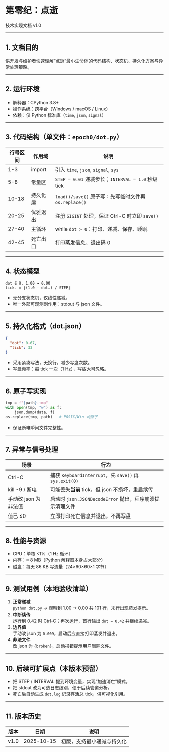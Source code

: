 # 第零纪：点逝

技术实现文档 v1.0

---

## 1. 文档目的

供开发与维护者快速理解“点逝”最小生命体的代码结构、状态机、持久化方案与异常处理策略。

---

## 2. 运行环境

- 解释器：CPython 3.8+
- 操作系统：跨平台（Windows / macOS / Linux）
- 依赖：仅 Python 标准库（`time`, `json`, `signal`）

---

## 3. 代码结构（单文件：`epoch0/dot.py`）

| 行号区间 | 作用域   | 说明                                                  |
| -------- | -------- | ----------------------------------------------------- |
| 1-3      | import   | 引入 `time`, `json`, `signal`, `sys`                  |
| 5-8      | 常量区   | `STEP = 0.01` 递减步长；`INTERVAL = 1.0` 秒级 tick    |
| 10-18    | 持久化层 | `load()/save()` 原子写：先写临时文件再 `os.replace()` |
| 20-25    | 优雅退出 | 注册 `SIGINT` 处理，保证 Ctrl-C 时立即 `save()`       |
| 27-40    | 主循环   | while `dot > 0`：打印、递减、保存、睡眠               |
| 42-45    | 死亡出口 | 打印蒸发信息，退出码 0                                |

---

## 4. 状态模型

```
dot ∈ ℝ, 1.00 → 0.00
tickₙ = ⌊(1.0 - dotₙ) / STEP⌋
```

- 无分支状态机，仅线性递减。
- 唯一外部可观测副作用：stdout 与 json 文件。

---

## 5. 持久化格式（dot.json）

```json
{
  "dot": 0.67,
  "tick": 33
}
```

- 采用紧凑写法，无换行，减少写盘次数。
- 写盘频率：每 tick 一次（1 Hz），写放大可忽略。

---

## 6. 原子写实现

```python
tmp = f"{path}.tmp"
with open(tmp, "w") as f:
    json.dump(data, f)
os.replace(tmp, path)   # POSIX/Win 均原子
```

- 保证断电瞬间文件完整性。

---

## 7. 异常与信号处理

| 场景                 | 行为                                                     |
| -------------------- | -------------------------------------------------------- |
| Ctrl-C               | 捕获 `KeyboardInterrupt`，先 `save()` 再 `sys.exit(0)`   |
| kill -9 / 断电       | 可能丢失**当前** tick，但 json 不损坏，重启续传          |
| 手动改 json 为非法值 | 启动时 `json.JSONDecodeError` 抛出，程序崩溃提示清理文件 |
| 值已 ≤0              | 立即打印死亡信息并退出，不再写盘                         |

---

## 8. 性能与资源

- CPU：单核 <1%（1 Hz 循环）
- 内存：≈ 8 MB（Python 解释器本身占大部分）
- 磁盘：每天 86 KB 写流量（24×60×60×1 字节）

---

## 9. 测试用例（本地验收清单）

1. **正常递减**  
   `python dot.py` → 观察到 1.00 → 0.00 共 101 行，末行出现蒸发提示。
2. **中断续传**  
   运行到 0.42 时 Ctrl-C；再次运行，首行输出 `dot = 0.42` 并继续递减。
3. **边界值**  
   手动改 json 为 `0.009`，启动后应直接打印蒸发并退出。
4. **非法文件**  
   改 json 为 `{broken}`，启动报错提示用户删除文件。

---

## 10. 后续可扩展点（本版本预留）

- 把 STEP / INTERVAL 提到环境变量，实现“加速消亡”模式。
- 把 stdout 改为可选日志级别，便于后续管道分析。
- 死亡后自动生成 `dot.log` 记录存活总 tick，供可视化引用。

---

## 11. 版本历史

| 版本 | 日期       | 说明                       |
| ---- | ---------- | -------------------------- |
| v1.0 | 2025-10-15 | 初版，支持最小递减与持久化 |
